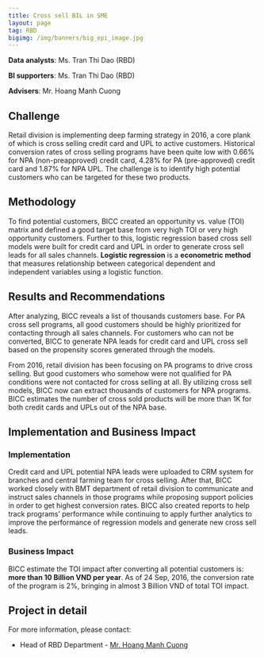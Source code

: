 ```yaml
---
title: Cross sell BIL in SME
layout: page
tag: RBD
bigimg: /img/banners/big_epi_image.jpg
---
```


**Data analysts**: Ms. Tran Thi Dao (RBD)

**BI supporters**: Ms. Tran Thi Dao (RBD)

**Advisers**: Mr. Hoang Manh Cuong

## Challenge

  Retail division is implementing deep farming strategy in 2016, 
  a core plank of which is cross selling credit card and UPL to active customers. 
  Historical conversion rates of cross selling programs have been quite low with 0.66% for NPA (non-preapproved) credit card, 
  4.28% for PA (pre-approved) credit card and 1.87% for NPA UPL. 
  The challenge is to identify high potential customers who can be targeted for these two products.

## Methodology

  To find potential customers, BICC created an opportunity vs. value (TOI) matrix and defined a good target base from very high TOI or very high opportunity customers. 
  Further to this, logistic regression based cross sell models were built for credit card and UPL in order to generate cross sell leads for all sales channels. 
  **Logistic regression** is a **econometric method** that measures relationship between categorical dependent and independent variables using a logistic function.

## Results and Recommendations

  After analyzing, BICC reveals a list of thousands customers base.
  For PA cross sell programs, all good customers should be highly prioritized for contacting through all sales channels. 
  For customers who can not be converted, BICC to generate NPA leads for credit card and UPL cross sell based on the propensity scores generated through the models.
  
  From 2016, retail division has been focusing on PA programs to drive cross selling. 
  But good customers who somehow were not qualified for PA conditions were not contacted for cross selling at all. 
  By utilizing cross sell models, BICC now can extract thousands of customers for NPA programs. 
  BICC estimates the number of cross sold products will be more than 1K for both credit cards and  UPLs out of the NPA base.

## Implementation and Business Impact

### Implementation

Credit card and UPL potential NPA leads were uploaded to CRM system for branches and central farming team for cross selling.
After that, BICC worked closely with BMT department of retail division to communicate and instruct sales channels in those programs while proposing support policies 
in order to get highest conversion rates.
BICC also created reports to help track programs’ performance while continuing to apply further analytics to improve the performance of regression 
models and generate new cross sell leads.

### Business Impact

BICC estimate the TOI impact after converting all potential customers is: **more than 10 Billion VND per year**. 
As of 24 Sep, 2016, the conversion rate of the program is 2%, bringing in almost 3 Billion VND of total TOI impact.


## Project in detail

For more information, please contact:

- Head of RBD Department - [Mr. Hoang Manh Cuong](cuonghm1@vpbank.com.vn)





